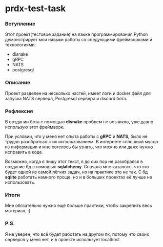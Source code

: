 # prdx-test-task

### Вступление
Этот проект(тестовое задание) на языке программирования Python демонстрирует мои навыки работы со следующими фреймворками и технологиями:
* disnake
* gRPC
* NATS
* postgresql

### Описание
Проект разделен на несколько частей, имеет логи и docker файл для запуска NATS сервера, Postgresql сервера и discord бота.

### Рефлексия
В создании бота с помощью **disnake** проблем не возникло, уже давно использую этот фреймворк.

При условии, что у меня нет опыта работы с **gRPC** и **NATS**, было не трудно разобраться с их использованием. В интернете сплошной мусор из информации и мне хотелось бы узнать, что можно или даже нужно исправить в коде.

Возможно, когда я пишу этот текст, я до сих пор не разобрался в создание бд с помошью **sqlalchemy**. Сначала мне казалось, что это будет одной из самой лёгких задач, но на практике это не так. С бд **sqlite** работать намного проще, но и в больших проектах её лучше не использовать.

### Итоги
Мне обязательно нужно ещё больше практики, чтобы закрепить весь материал. :)

### P.S.
Я не уверен, что всё будет работать на другом пк, потому что своих серверов у меня нет, и в проекте использует localhost
